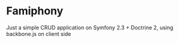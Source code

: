 Famiphony
========================

Just a simple CRUD application on Symfony 2.3 + Doctrine 2, using backbone.js on client side